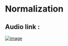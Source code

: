 # Normalization

## Audio link :

[![image](https://user-images.githubusercontent.com/63282184/137614484-36cde559-f007-4cea-9a0b-b9b07bd258d8.png)](https://drive.google.com/file/d/1Fw3pZXRBFAM6jYf9dVYgQzl_Bfg1AwMj/view?usp=sharing)
